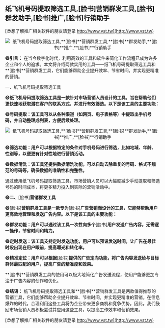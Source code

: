 ## **纸飞机号码提取筛选工具,**[脸书]**营销群发工具,**[脸书]**群发助手,**[脸书]**推广,**[脸书]**行销助手**

[😍想了解推广相关软件的朋友请登录 http://www.vst.tw](http://www.vst.tw)

 <center><img src="https://vst.tw/MP4/tuiguang/png/1.png" alt="纸飞机号码提取筛选工具,**[脸书]**营销群发工具,**[脸书]**群发助手,**[脸书]**推广,**[脸书]**行销助手"></center>

**😄引言：**
在当今数字化时代，利用高效的工具和软件来简化工作流程已成为许多企业和个人的追求。本文将介绍两款实用的工具——纸飞机号码提取筛选工具和**[脸书]**营销群发工具，它们能够帮助企业提升效率、节省时间，并实现更精准的营销。

一、纸飞机号码提取筛选工具

**😄纸飞机号码提取筛选工具是一款针对市场营销人员设计的工具，旨在帮助他们更快速地获取潜在客户的联系方式，并进行有效筛选。以下是该工具的主要功能：**

**😄号码提取：该工具可以从各种渠道（如网页、电子表格等）中提取出手机号码，并自动整理成列表，方便后续处理。**

 <center><img src="https://vst.tw/MP4/tuiguang/png/1.png" alt="纸飞机号码提取筛选工具,**[脸书]**营销群发工具,**[脸书]**群发助手,**[脸书]**推广,**[脸书]**行销助手"></center>

**😄筛选功能：用户可以根据特定的条件对手机号码进行筛选，比如地域、年龄、性别等，以便更有针对性地进行营销活动。**

**😄数据清洗：该工具还提供数据清洗功能，可以自动去除重复的号码、格式不规范的号码等，确保数据的准确性和完整性。**

通过使用纸飞机号码提取筛选工具，市场营销人员可以大幅度减少手动提取和筛选号码的时间成本，将更多精力投入到实际的营销活动中。

**😄二、**[脸书]**营销群发工具**

**😄**[脸书]**营销群发工具是一款专为**[脸书]**广告营销而设计的工具，它能够帮助用户更高效地管理和发送广告内容。以下是该工具的主要功能：**

**😄群发功能：用户可以通过该工具一次性向多个**[脸书]**用户发送广告内容，无需逐一操作，节省时间和精力。**

**😄定时发送：该工具支持定时发送功能，用户可以预设发送时间，让广告在最佳时段出现在用户眼前，提高曝光和转化率。**

**😄精准定位：用户可以根据**[脸书]**提供的广告定向功能，将广告内容发送给与目标群体最匹配的用户，提高广告的精准度和效果。**

**[脸书]**营销群发工具的使用可以极大地简化广告发送流程，使用户能够更加专注于广告内容的创作和优化。

**😄结语：**
纸飞机号码提取筛选工具和**[脸书]**营销群发工具是两款值得推荐的营销工具，它们能够帮助企业提升效率、节省时间，并实现更精准的营销。在信息爆炸的时代，合理利用这些工具将为企业带来更多商机和竞争优势。因此，我们鼓励市场营销人员积极尝试并应用这些工具，以提高工作效率和营销效果。

[😍想了解推广相关软件的朋友请登录 http://www.vst.tw](http://www.vst.tw)



